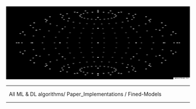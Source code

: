 <p align="center">
  <img src="extra\8JIe.gif" height="200" width ="100%"/>
</p>
<hr>
<p align="center" style="padding-right: 70px">All ML & DL algorithms/ Paper_Implementations / Fined-Models</p>
<hr>
